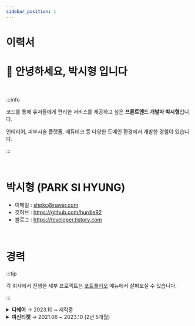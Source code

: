 ```yaml
---
sidebar_position: 1
---
```


# 이력서

# 👋 안녕하세요, 박시형 입니다

<br/>

:::info

코드를 통해 유저들에게 편리한 서비스를 제공하고 싶은 **프론트엔드 개발자 박시형**입니다.

인테리어, 피부시술 플랫폼, 에듀테크 등 다양한 도메인 환경에서 개발한 경험이 있습니다.



:::

<br/>

# 박시형 (PARK SI HYUNG)

- 이메일 : shpkc@naver.com
- 깃허브 : https://github.com/hurdle92
- 블로그 : https://teveloper.tistory.com

<br/>

# 경력

:::tip

각 회사에서 진행한 세부 프로젝트는 [포트폴리오](/about/category/포트폴리오-1) 메뉴에서 살펴보실 수 있습니다.

:::

<details>
  <summary><strong style={{color : "blue"}}>디쉐어</strong> → 2023.10 ~ 재직중 </summary>

  - IT 개발팀, Frontend Developer
  - 주요 업무
    - 에이닷 ON React 프로젝트 구축
    - 생성형 AI 플랫폼 프론트엔드 프로토타입 개발
  - 주요 기술 스택
    - React, Next.js, React-Query, Turborepo, Zustand, Styled-Components, Storybook


</details>

<details>
  <summary><strong style={{color : "blue"}}>여신티켓</strong> → 2021.06 ~ 2023.10 (2년 5개월) </summary>

  - 플랫폼 개발팀, Frontend Developer
  - 주요 업무
    - 에이닷 ON React 프로젝트 구축
    - 생성형 AI 플랫폼 프론트엔드 프로토타입 개발


</details>
